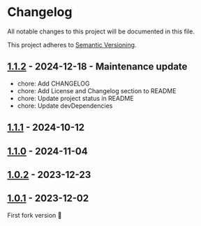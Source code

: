 # Changelog

All notable changes to this project will be documented in this file.

This project adheres to [Semantic Versioning](https://semver.org/spec/v2.0.0.html).

## [1.1.2] - 2024-12-18 - Maintenance update

- chore: Add CHANGELOG
- chore: Add License and Changelog section to README
- chore: Update project status in README
- chore: Update devDependencies

## [1.1.1] - 2024-10-12

## [1.1.0] - 2024-11-04

## [1.0.2] - 2023-12-23

## [1.0.1] - 2023-12-02

First fork version 🚀

[1.1.2]: https://github.com/KristjanESPERANTO/MMM-EasyPix/compare/v1.1.1...v1.1.2
[1.1.1]: https://github.com/KristjanESPERANTO/MMM-EasyPix/compare/v1.1.0...v1.1.1
[1.1.0]: https://github.com/KristjanESPERANTO/MMM-EasyPix/compare/v1.0.2...v1.1.0
[1.0.2]: https://github.com/KristjanESPERANTO/MMM-EasyPix/compare/v1.0.1...v1.0.2
[1.0.1]: https://github.com/KristjanESPERANTO/MMM-EasyPix/compare/v1.0.0...v1.0.1
